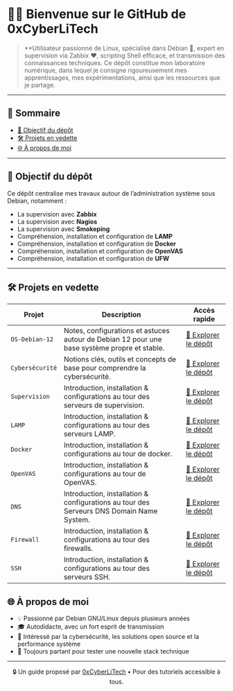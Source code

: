 # 👨‍💻 Bienvenue sur le GitHub de 0xCyberLiTech

> **Utilisateur passionné de Linux, spécialisé dans Debian 🐧, expert en supervision via Zabbix ❤️, scripting Shell efficace, et transmission des connaissances techniques.
> Ce dépôt constitue mon laboratoire numérique, dans lequel je consigne rigoureusement mes apprentissages, mes expérimentations, ainsi que les ressources que je partage.

---

## 🧭 Sommaire

- [🎯 Objectif du dépôt](#-objectif-du-dépôt)
- [🛠️ Projets en vedette](#️-projets-en-vedette)
- [🌐 À propos de moi](#-à-propos-de-moi)

---

## 🎯 Objectif du dépôt

Ce dépôt centralise mes travaux autour de l’administration système sous Debian, notamment :

- La supervision avec **Zabbix**
- La supervision avec **Nagios**
- La supervision avec **Smokeping**
- Compréhension, installation et configuration de **LAMP**
- Compréhension, installation et configuration de **Docker**
- Compréhension, installation et configuration de **OpenVAS**
- Compréhension, installation et configuration de **UFW**

---

## 🛠️ Projets en vedette

| Projet           | Description                                                                                   | Accès rapide |
|------------------|-----------------------------------------------------------------------------------------------|--------------|
| `OS-Debian-12`    | Notes, configurations et astuces autour de Debian 12 pour une base système propre et stable. | [📁 Explorer le dépôt](https://github.com/0xCyberLiTech/OS-Debian-12) |
| `Cybersécurité`   | Notions clés, outils et concepts de base pour comprendre la cybersécurité. | [📁 Explorer le dépôt](https://github.com/0xCyberLiTech/Cybersecurite) |
| `Supervision`    | Introduction, installation & configurations au tour des serveurs de supervision. | [📁 Explorer le dépôt](https://github.com/0xCyberLiTech/Supervision) |
| `LAMP`   | Introduction, installation & configurations au tour des serveurs LAMP. | [📁 Explorer le dépôt](https://github.com/0xCyberLiTech/Apache2) |
| `Docker`    | Introduction, installation & configurations au tour de docker. | [📁 Explorer le dépôt](https://github.com/0xCyberLiTech/Docker) |
| `OpenVAS`   | Introduction, installation & configurations au tour de OpenVAS. | [📁 Explorer le dépôt](https://github.com/0xCyberLiTech/OpenVAS) |
| `DNS`   | Introduction, installation & configurations au tour des Serveurs DNS Domain Name System. | [📁 Explorer le dépôt](https://github.com/0xCyberLiTech/DNS) |
| `Firewall`   | Introduction, installation & configurations au tour des firewalls. | [📁 Explorer le dépôt](https://github.com/0xCyberLiTech/Cybersecurite/blob/main/UFW-installation-et-configuration.md) |
| `SSH`   | Introduction, installation & configurations au tour des serveurs SSH. | [📁 Explorer le dépôt](https://github.com/0xCyberLiTech/Cybersecurite/blob/main/SSH-comment-se-connecter-avec-des-cl%C3%A9s.md) |

## 🌐 À propos de moi

- 💡 Passionné par Debian GNU/Linux depuis plusieurs années
- 🎓 Autodidacte, avec un fort esprit de transmission
- 🔐 Intéressé par la cybersécurité, les solutions open source et la performance système
- 🧪 Toujours partant pour tester une nouvelle stack technique

---

<p align="center">
  🔒 Un guide proposé par <a href="https://github.com/0xCyberLiTech">0xCyberLiTech</a> • Pour des tutoriels accessible à tous.
</p>
